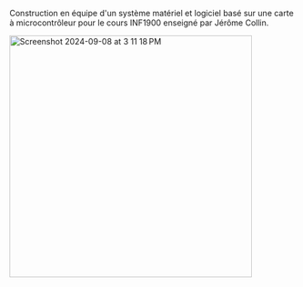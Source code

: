 Construction en équipe d'un système matériel et logiciel basé sur une carte à microcontrôleur pour le cours INF1900 enseigné par Jérôme Collin.







<img width="426" alt="Screenshot 2024-09-08 at 3 11 18 PM" src="https://github.com/user-attachments/assets/b77e7d2a-371f-4063-9cb0-bf41bb83b954">
